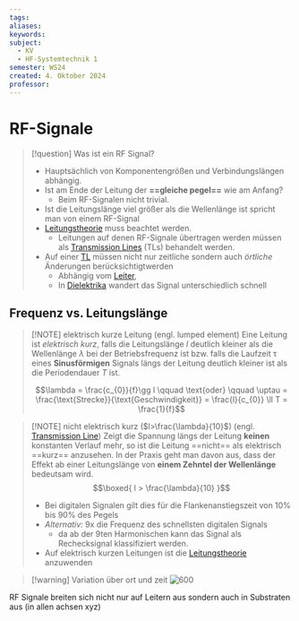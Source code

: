 ```yaml
---
tags: 
aliases: 
keywords: 
subject:
  - KV
  - HF-Systemtechnik 1
semester: WS24
created: 4. Oktober 2024
professor:
---
```

 

# RF-Signale

> [!question] Was ist ein RF Signal?
> 
> - Hauptsächlich von Komponentengrößen und Verbindungslängen abhängig.
> - Ist am Ende der Leitung der **==gleiche pegel==** wie am Anfang?
>     - Beim RF-Signalen nicht trivial.
> - Ist die Leitungslänge viel größer als die Wellenlänge ist spricht man von einem RF-Signal
> - [Leitungstheorie](../../../HF-Technik/Leitungstheorie.md) muss beachtet werden.
>     - Leitungen auf denen RF-Signale übertragen werden müssen als [Transmission Lines](Transmission%20Line.md) (TLs) behandelt werden.
> - Auf einer [TL](Transmission%20Line.md) müssen nicht nur zeitliche sondern auch *örtliche* Änderungen berücksichtigtwerden
>     - Abhängig vom [Leiter](../../../Physik/Materialkunde/{MOC}%20Materialkunde.md#Leiter),
>     - In [Dielektrika](../../../Physik/Materialkunde/{MOC}%20Materialkunde.md#Substrate) wandert das Signal unterschiedlich schnell

## Frequenz vs. Leitungslänge

> [!NOTE] elektrisch kurze Leitung (engl. lumped element) 
> Eine Leitung ist *elektrisch kurz*, falls die Leitungslänge $l$ deutlich kleiner als die Wellenlänge $\lambda$ bei der Betriebsfrequenz ist bzw. falls die Laufzeit $\uptau$ eines **Sinusförmigen** Signals längs der Leitung deutlich kleiner ist als die Periodendauer $T$ ist.  
>
> $$\lambda = \frac{c_{0}}{f}\gg l \qquad \text{oder} \qquad \uptau = \frac{\text{Strecke}}{\text{Geschwindigkeit}} = \frac{l}{c_{0}} \ll T = \frac{1}{f}$$


> [!NOTE] nicht elektrisch kurz ($l>\frac{\lambda}{10}$) (engl. [Transmission Line](Transmission%20Line.md))
>  Zeigt die Spannung längs der Leitung **keinen** konstanten Verlauf mehr, so ist die Leitung ==nicht== als elektrisch ==kurz== anzusehen. In der Praxis geht man davon aus, dass der Effekt ab einer Leitungslänge von **einem Zehntel der Wellenlänge** bedeutsam wird.
>  $$\boxed{ l > \frac{\lambda}{10} }$$
> - Bei digitalen Signalen gilt dies für die Flankenanstiegszeit von 10% bis 90% des Pegels
> - *Alternativ:* 9x die Frequenz des schnellsten digitalen Signals
>     - da ab der 9ten Harmonischen kann das Signal als Rechecksignal klassifiziert werden.
> - Auf elektrisch kurzen Leitungen ist die [Leitungstheorie](Leitungstheorie.md) anzuwenden

 > [!warning] Variation über ort und zeit
> ![600](assets/Pasted%20image%2020241003145606.png)

RF Signale breiten sich nicht nur auf Leitern aus sondern auch in Substraten aus (in allen achsen xyz)